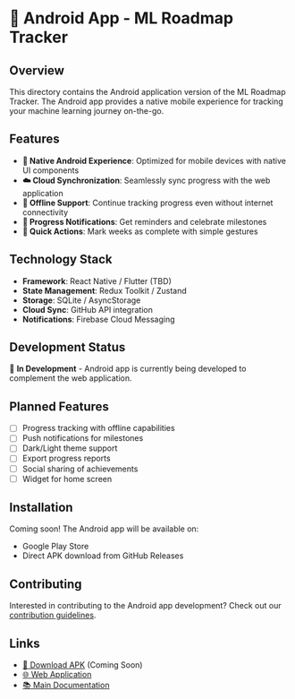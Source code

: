 # 📱 Android App - ML Roadmap Tracker

## Overview

This directory contains the Android application version of the ML Roadmap Tracker. The Android app provides a native mobile experience for tracking your machine learning journey on-the-go.

## Features

- **📱 Native Android Experience**: Optimized for mobile devices with native UI components
- **☁️ Cloud Synchronization**: Seamlessly sync progress with the web application
- **📴 Offline Support**: Continue tracking progress even without internet connectivity
- **🔔 Progress Notifications**: Get reminders and celebrate milestones
- **🎯 Quick Actions**: Mark weeks as complete with simple gestures

## Technology Stack

- **Framework**: React Native / Flutter (TBD)
- **State Management**: Redux Toolkit / Zustand
- **Storage**: SQLite / AsyncStorage
- **Cloud Sync**: GitHub API integration
- **Notifications**: Firebase Cloud Messaging

## Development Status

🚧 **In Development** - Android app is currently being developed to complement the web application.

## Planned Features

- [ ] Progress tracking with offline capabilities
- [ ] Push notifications for milestones
- [ ] Dark/Light theme support
- [ ] Export progress reports
- [ ] Social sharing of achievements
- [ ] Widget for home screen

## Installation

Coming soon! The Android app will be available on:

- Google Play Store
- Direct APK download from GitHub Releases

## Contributing

Interested in contributing to the Android app development? Check out our [contribution guidelines](../CONTRIBUTING.md).

## Links

- [📱 Download APK](https://github.com/Shahidur8381/-ML-Engineer-Roadmap/releases) (Coming Soon)
- [🌐 Web Application](https://mlroadmap.netlify.app/)
- [📚 Main Documentation](../README.md)
